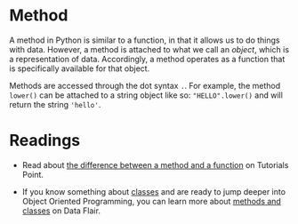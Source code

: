 # Method

A method in Python is similar to a function, in that it allows us to do things with data. However, a method is attached to what we call an *object*, which is a representation of data. Accordingly, a method operates as a function that is specifically available for that object. 

Methods are accessed through the dot syntax `.`.  For example, the method `lower()` can be attached to a string object like so: `"HELLO".lower()` and will return the string `'hello'`. 

# Readings

- Read about [the difference between a method and a function](https://www.tutorialspoint.com/difference-between-method-and-function-in-python) on Tutorials Point.

- If you know something about [classes](https://www.w3schools.com/python/python_classes.asp) and are ready to jump deeper into Object Oriented Programming, you can learn more about [methods and classes](https://data-flair.training/blogs/python-method/) on Data Flair. 
